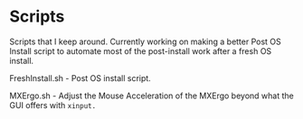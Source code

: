 # Scripts

Scripts that I keep around. Currently working on making a better Post OS Install script to automate most of the post-install work after a fresh OS install.

FreshInstall.sh - Post OS install script.

MXErgo.sh - Adjust the Mouse Acceleration of the MXErgo beyond what the GUI offers with `xinput.`